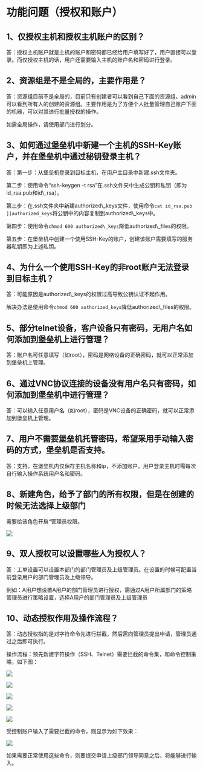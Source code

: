 

# 功能问题（授权和账户）

## 1、仅授权主机和授权主机账户的区别？

答：授权主机账户就是主机的账户和密码都已经给用户填写好了，用户直接可以登录。而仅授权主机的话，用户还需要输入主机的账户名和密码进行登录。

## 2、资源组是不是全局的，主要作用是？

答：资源组目前不是全局的，目前只有创建者可以看到自己下面的资源组，admin可以看到所有人的创建的资源组。主要作用是为了方便个人批量管理自己账户下面的机器，可以对其进行批量授权的操作。

如需全局操作，请使用部门进行划分。

## 3、如何通过堡垒机中新建一个主机的SSH-Key账户，并在堡垒机中通过秘钥登录主机？

答：第一步：从堡垒机登录到目标主机，在用户主目录中新建.ssh文件夹。

第二步：使用命令“ssh-keygen -t rsa”在.ssh文件夹中生成公钥和私钥（即为id\_rsa.pub和id\\\_rsa）。

第三步：在.ssh文件夹中新建authorized\\\_keys文件，使用命令`cat id_rsa.pub
]]authorized_keys`将公钥中的内容复制到authorized\\\_keys中。

第四步：使用命令`chmod 600 authorized\_keys`降低authorized\\\_files的权限。

第五步：在堡垒机中创建一个使用SSH-Key的账户，创建该账户需要填写的服务器私钥即为上述私钥。

## 4、为什么一个使用SSH-Key的非root账户无法登录到目标主机？

答：可能原因是authorized\\\_keys的权限过高导致公钥认证不起作用。

解决办法是使用命令`chmod 600 authorized_keys`降低authorized\\\_files的权限。

## 5、部分telnet设备，客户设备只有密码，无用户名如何添加到堡垒机上进行管理？

答：账户名可任意填写（如root），密码是网络设备的正确密码，就可以正常添加到堡垒机上管理。

## 6、通过VNC协议连接的设备没有用户名只有密码，如何添加到堡垒机中进行管理？

答：可以输入任意用户名（如root），密码是VNC设备的正确密码，就可以正常添加到堡垒机上管理。

## 7、用户不需要堡垒机托管密码，希望采用手动输入密码的方式，堡垒机是否支持。

答：支持。在堡垒机内仅保存主机名称和ip，不添加账户。用户登录主机时需每次自行输入操作系统用户名和密码。

## 8、新建角色，给予了部门的所有权限，但是在创建的时候无法选择上级部门

需要给该角色开启“管理员权限。

![](/images/faq_super/管理员权限.png)

## 9、双人授权可以设置哪些人为授权人？

答：工单设置可以设置本部门的部门管理员及上级管理员。在设置的时候可配置当前登录用户的部门管理员及上级领导。

例如：A用户想设置A用户的部门管理员进行授权，需通过A用户所属部门的策略管理员进行策略设置，选择A用户的部门管理员及上级管理员

## 10、动态授权作用及操作流程？

答：动态授权指的是对字符命令先进行拦截，然后需向管理员提出申请，管理员通过之后即可执行。

操作流程：预先新建字符操作（SSH、Telnet）需要拦截的命令集，和命令控制策略，如下图：

![](/images/faq_super/1.png)

![](/images/faq_super/2.png)

![](/images/faq_super/3.png)

![](/images/faq_super/4.png)

![](/images/faq_super/5.png)

受控制账户输入了需要拦截的命令，则显示为如下效果：

![](/images/faq_super/6.png)

如果需要正常使用这些命令，则要提交申请上级部门领导同意之后，将能够进行输入。
